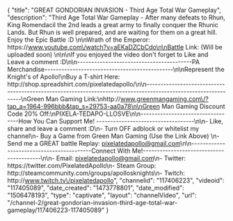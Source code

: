 {
    "title": "GREAT GONDORIAN INVASION - Third Age Total War Gameplay",
    "description": "Third Age Total War Gameplay - After many defeats to Rhun, King Romendacil the 2nd leads a great army to finally conquer the Rhunic Lands.  But Rhun is well prepared, and are waiting for them on a great hill.  Enjoy the Epic Battle :D \n\nWrath of the Emperor: https:\/\/www.youtube.com\/watch?v=aEKaDZCbCdo\n\nBattle Link: (Will be uploaded soon) \n\n\nIf you enjoyed the video don't forget to Like and Leave a comment :D\n\n-----------------------------------------PA Merchandise----------------------------------------------\n\nRepresent the Knight's of Apollo!\nBuy a T-shirt Here: http:\/\/shop.spreadshirt.com\/pixelatedapollo\/\n\n---------------------------------------------------------------------------------------------------------------\nGreen Man Gaming Link:\nhttp:\/\/www.greenmangaming.com\/?tap_a=1964-996bbb&tap_s=29753-aa0a78\n\nGreen Man Gaming Discount Code 20% Off:\nPIXELA-TEDAPO-LLOSVE\n\n----------------------------------How You Can Support Me! -----------------------------------\n\n- Like, share and leave a comment :D\n- Turn OFF adblock or whitelist my channel\n- Buy a Game from Green Man Gaming (Use the Link Above) \n- Send me a GREAT battle Replay: pixelatedapollo@gmail.com\n\n------------------------------------------Connect With Me!-----------------------------------------\n\n- Email: pixelatedapollo@gmail.com\n- Twitter: https:\/\/twitter.com\/PixelatedApollo\n- Steam Group:  http:\/\/steamcommunity.com\/groups\/apollosknights\n- Twitch: http:\/\/www.twitch.tv\/pixelatedapollo",
    "channelid": "117406223",
    "videoid": "117405089",
    "date_created": "1473778801",
    "date_modified": "1506478193",
    "type": "captivate",
    "layout": "channelVideo",
    "url": "\/channel-2\/great-gondorian-invasion-third-age-total-war-gameplay\/117406223-117405089"
}